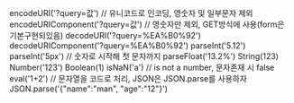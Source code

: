encodeURI('?query=값')             // 유니코드로 인코딩, 영숫자 및 일부문자 제외
encodeURIComponent('?query=값')    // 영숫자만 제외, GET방식에 사용(form은 기본구현되있음)
decodeURI('?query=%EA%B0%92')
decodeURIComponent('?query=%EA%B0%92')
parseInt('5.12')
parseInt('5px')                    // 숫자로 시작해 첫 문자까지
parseFloat('13.2%')
String(123)
Number('123')
Boolean(1)
isNaN('a')                     // is not a number, 문자존재 시 false
eval('1+2')                    // 문자열을 코드로 처리, JSON은 JSON.parse를 사용하자
JSON.parse('{"name":"man", "age":"12"}')
